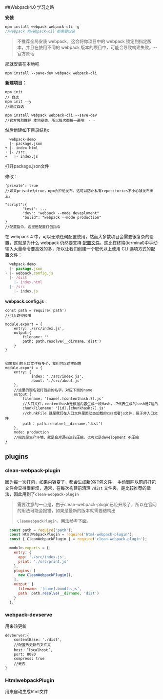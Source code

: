 ##Webpack4.0 学习之路

**安装**

```js
npm install webpack webpack-cli -g
//webpack 和webpack-cil 都需要安装
```

> 不推荐全局安装 webpack。这会将你项目中的 webpack 锁定到指定版本，并且在使用不同的 webpack 版本的项目中，可能会导致构建失败。-- 官方原话

那就安装在本地吧

```
npm install --save-dev webpack webpack-cli
```



**新建项目：**

```
npm init 
// 自选
npm init --y
//跳过自选

npm install webpack webpack-cli --save-dev
//官方强烈推荐 本地安装，所以每次都按一遍吧  - -
```



然后新建如下目录结构:



```
  webpack-demo
  |- package.json
+ |- index.html
+ |- /src
+   |- index.js
```





打开package.json文件

修改：

```
’private‘: true
//如果private为true，npm会拒绝发布。这可以防止私有repositories不小心被发布出去。
```

```
"script":{
		"test": ...
		"dev": "webpack --mode deveploment"
		"bulid": "webpack --mode production"
}
//配置指令，这里是配置打包指令
```





在 webpack 4 中，可以无须任何配置使用，然而大多数项目会需要很复杂的设置，这就是为什么 webpack 仍然要支持 [配置文件](https://www.webpackjs.com/concepts/configuration)。这比在终端(terminal)中手动输入大量命令要高效的多，所以让我们创建一个取代以上使用 CLI 选项方式的配置文件：

```js
  webpack-demo
  |- package.json
+ |- webpack.config.js
  |- /dist
    |- index.html
  |- /src
    |- index.js
```



**webpack.config.js**：

```
const path = require('path')
//引入路径模块

module.export = {
	entry:'./src/index.js',
	output:{
		filename: ''
		path: path.resolve(__dirname,'dist')
	}
}


如果我们的入口文件有多个，我们可以这样配置
module.export = {
	entry: {
			index: './src/index.js',
			about: './src/about.js'
	},
	//这里的键名就打包后的名字，对应下面的name
	output:{
		filename: '[name].[contenthash:7].js'
		//入口文件，contenthash是根据内容生成一段Hash，：7代表生成的hash是7位的
		chunkFilename: '[id].[chunkhash:7].js'
		//chunkFile 就是我们在入口文件里面动态加载的css或者js文件，属于非入口文件
		path： path.resolve(__dirname,'dist')
	},
	mode: production
	//指的是生产环境，就是会对源码进行压缩。也可以是development 不压缩
}
```

## plugins

### clean-webpack-plugin

因为每一次打包，如果内容变了，都会生成新的打包文件， 手动删除以前的打包文件会显得很麻烦，通常，在每次构建前清理 `/dist` 文件夹，是比较推荐的做法，因此用到了`clean-webpack-plugin`

> 需要注意的一点是，由于clean-webpack-plugin已经升级了，所以在官网的用法可能会报错，如果是最新的版本就需要结构出
>
> `CleanWebpackPlugin`，用法参考下面。

```js
  const path = require('path');
  const HtmlWebpackPlugin = require('html-webpack-plugin');
  const { CleanWebpackPlugin } = require('clean-webpack-plugin');

  module.exports = {
    entry: {
      app: './src/index.js',
      print: './src/print.js'
    },
    plugins: [
      new CleanWebpackPlugin(),
    ],
    output: {
      filename: '[name].bundle.js',
      path: path.resolve(__dirname, 'dist')
    }
  };
```

### webpack-devserve

用来热更新

```
devServer:{
	contentBase: './dist',
	//配置热更新的文件夹
	host：‘localhost’,
	port: 8080
	compress: true 
	//是否
}
```



### HtmlwebpackPlugin

用来自动生成html文件

